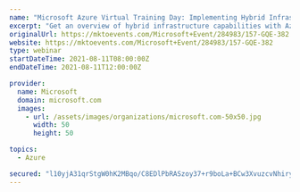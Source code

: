 ```yaml
---
name: "Microsoft Azure Virtual Training Day: Implementing Hybrid Infrastructure"
excerpt: "Get an overview of hybrid infrastructure capabilities with Azure—and understand where hybrid environments fit between traditional on-premises and cloud-only deployments and architectures. Join this free, instructor-led, virtual training event and get guidance on migrating existing workloads to Azure"
originalUrl: https://mktoevents.com/Microsoft+Event/284983/157-GQE-382
website: https://mktoevents.com/Microsoft+Event/284983/157-GQE-382
type: webinar
startDateTime: 2021-08-11T08:00:00Z
endDateTime: 2021-08-11T12:00:00Z

provider:
  name: Microsoft
  domain: microsoft.com
  images:
    - url: /assets/images/organizations/microsoft.com-50x50.jpg
      width: 50
      height: 50

topics:
  - Azure

secured: "l10yjA31qrStgW0hK2MBqo/C8EDlPbRASzoy37+r9boLa+BCw3XvuzcvNhiryexLh+QkOm6+Xao2HnBznZaK9srhz0nPLaCfDJDvzb9Guh5k1pJCz61YwuSXVmceMvYGgUXpTQKlRKKwdenW4vmdiX3EK2BdOmqqk4zuYEzBbOdQdI+aLe78KRSFJbmXi4j1tinmnHP814fjp7I5dx/tNmLqrVElRyR3aJjknLRsCUOA2K/KyBIVAdl4YzUAIa+kWO1cZ8Q6uYpE7m5K2BdBRdtxLXQjI7/OreiupcwdDcxpQ5Yt7QuGLBrzmUNuuIpBX+lai/t56xk7k5KIzsQEfcMK5y04edeB9G4sYtn0KU4=;ruUpBVSHq1UTwe7GbbVCBg=="
---
```


